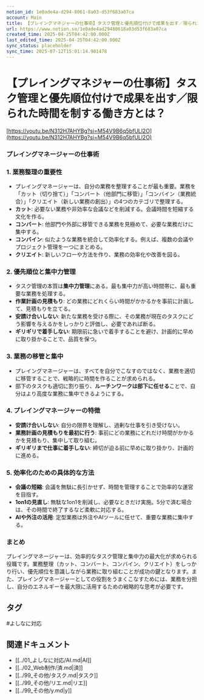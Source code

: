 ```yaml
---
notion_id: 1e0ade4a-d294-8061-8a03-d53f683a07ca
account: Main
title: 【プレイングマネジャーの仕事術】タスク管理と優先順位付けで成果を出す／限られた時間を制する働き方とは？
url: https://www.notion.so/1e0ade4ad29480618a03d53f683a07ca
created_time: 2025-04-25T04:42:00.000Z
last_edited_time: 2025-04-25T04:42:00.000Z
sync_status: placeholder
sync_time: 2025-07-12T15:01:14.981478
---
```

# 【プレイングマネジャーの仕事術】タスク管理と優先順位付けで成果を出す／限られた時間を制する働き方とは？

[https://youtu.be/N312H7AHYBg?si=M54V9B6q5bfULl2O](https://youtu.be/N312H7AHYBg?si=M54V9B6q5bfULl2O)
### プレイングマネージャーの仕事術
### 1. **業務整理の重要性**
- プレイングマネージャーは、自分の業務を整理することが最も重要。業務を「カット（切り捨て）」「コンバート（他部門に移管）」「コンバイン（業務統合）」「クリエイト（新しい業務の創出）」の4つのカテゴリで整理する。
- **カット**: 必要ない業務や非効率な会議などを削減する。会議時間を短縮する文化を作る。
- **コンバート**: 他部門や外部に移管できる業務を見極めて、必要な業務だけに集中する。
- **コンバイン**: 似たような業務を統合して効率化する。例えば、複数の会議やプロジェクト管理を一つにまとめる。
- **クリエイト**: 新しいフローや方法を作り、業務の効率化や改善を図る。
### 2. **優先順位と集中力管理**
- タスク管理の本質は**集中力管理**にある。最も集中力が高い時間帯に、最も重要な業務を処理する。
- **作業計画の見積もり**: どの業務にどれくらい時間がかかるかを事前に計画して、見積もりを立てる。
- **安請け合いしない**: 新たな業務を受ける際に、その業務が現在のタスクにどう影響を与えるかをしっかりと評価し、必要であれば断る。
- **ギリギリで着手しない**: 期限前に急いで着手することを避け、計画的に早めに取り掛かることで、品質を保つ。
### 3. **業務の移管と集中**
- プレイングマネージャーは、すべてを自分でこなすのではなく、業務を適切に移管することで、戦略的に時間を作ることが求められる。
- 部下のタスクも適切に割り振り、**ルーチンワークは部下に任せる**ことで、自分はより高度な業務に集中できるようにする。
### 4. **プレイングマネージャーの特徴**
- **安請け合いしない**: 自分の限界を理解し、過剰な仕事を引き受けない。
- **業務計画の見積もりを最初に行う**: 事前にどの業務にどれだけ時間がかかるかを見積もり、集中して取り組む。
- **ギリギリまで仕事に着手しない**: 締切が迫る前に早めに取り掛かり、計画的に進める。
### 5. **効率化のための具体的な方法**
- **会議の短縮**: 会議を無駄に長引かせず、時間を管理することで効率的な運営を目指す。
- **1on1の見直し**: 無駄な1on1を削減し、必要なときだけ実施。5分で済む場合は、その時間で終了するなど柔軟に対応する。
- **AIや外注の活用**: 定型業務は外注やAIツールに任せて、重要な業務に集中する。
### まとめ
プレイングマネージャーは、効率的なタスク管理と集中力の最大化が求められる役職です。業務整理（カット、コンバート、コンバイン、クリエイト）をしっかり行い、優先順位を意識しながら業務に取り組むことが成功の鍵となります。また、プレイングマネージャーとしての役割をうまくこなすためには、業務を分担し、自分のエネルギーを最大限に活用するための戦略的な思考が必要です。

## タグ

#よしなに対応 

## 関連ドキュメント

- [[../01_よしなに対応/AI.md|AI]]
- [[../02_Web制作/済.md|済]]
- [[../99_その他/タスク.md|タスク]]
- [[../99_その他/リエ.md|リエ]]
- [[../99_その他/y.md|y]]

